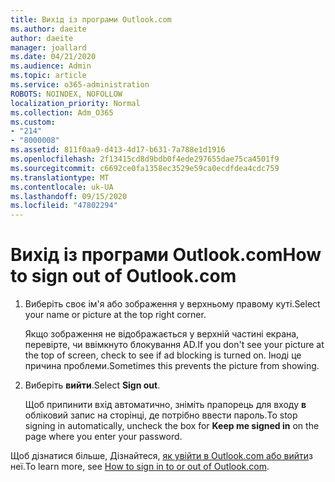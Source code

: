 ```yaml
---
title: Вихід із програми Outlook.com
ms.author: daeite
author: daeite
manager: joallard
ms.date: 04/21/2020
ms.audience: Admin
ms.topic: article
ms.service: o365-administration
ROBOTS: NOINDEX, NOFOLLOW
localization_priority: Normal
ms.collection: Adm_O365
ms.custom:
- "214"
- "8000008"
ms.assetid: 811f0aa9-d413-4d17-b631-7a788e1d1916
ms.openlocfilehash: 2f13415cd8d9bdb0f4ede297655dae75ca4501f9
ms.sourcegitcommit: c6692ce0fa1358ec3529e59ca0ecdfdea4cdc759
ms.translationtype: MT
ms.contentlocale: uk-UA
ms.lasthandoff: 09/15/2020
ms.locfileid: "47802294"
---
```

# <a name="how-to-sign-out-of-outlookcom"></a><span data-ttu-id="bb037-102">Вихід із програми Outlook.com</span><span class="sxs-lookup"><span data-stu-id="bb037-102">How to sign out of Outlook.com</span></span>

1. <span data-ttu-id="bb037-103">Виберіть своє ім'я або зображення у верхньому правому куті.</span><span class="sxs-lookup"><span data-stu-id="bb037-103">Select your name or picture at the top right corner.</span></span>

    <span data-ttu-id="bb037-104">Якщо зображення не відображається у верхній частині екрана, перевірте, чи ввімкнуто блокування AD.</span><span class="sxs-lookup"><span data-stu-id="bb037-104">If you don't see your picture at the top of screen, check to see if ad blocking is turned on.</span></span> <span data-ttu-id="bb037-105">Іноді це причина проблеми.</span><span class="sxs-lookup"><span data-stu-id="bb037-105">Sometimes this prevents the picture from showing.</span></span>

2. <span data-ttu-id="bb037-106">Виберіть **вийти**.</span><span class="sxs-lookup"><span data-stu-id="bb037-106">Select **Sign out**.</span></span>

    <span data-ttu-id="bb037-107">Щоб припинити вхід автоматично, зніміть прапорець для входу **в** обліковий запис на сторінці, де потрібно ввести пароль.</span><span class="sxs-lookup"><span data-stu-id="bb037-107">To stop signing in automatically, uncheck the box for **Keep me signed in** on the page where you enter your password.</span></span>

<span data-ttu-id="bb037-108">Щоб дізнатися більше, Дізнайтеся, [як увійти в Outlook.com або вийти](https://support.office.com/article/e08eb8ac-ac27-49f4-a400-a47311e1ee7e?wt.mc_id=Office_Outlook_com_Alchemy)з неї.</span><span class="sxs-lookup"><span data-stu-id="bb037-108">To learn more, see [How to sign in to or out of Outlook.com](https://support.office.com/article/e08eb8ac-ac27-49f4-a400-a47311e1ee7e?wt.mc_id=Office_Outlook_com_Alchemy).</span></span>
  